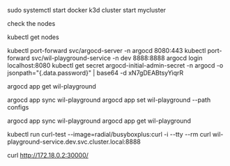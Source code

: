 sudo systemctl start docker
k3d cluster start mycluster


check the nodes

kubectl get nodes 

kubectl port-forward svc/argocd-server -n argocd 8080:443
kubectl port-forward svc/wil-playground-service -n dev 8888:8888
argocd login localhost:8080
kubectl get secret argocd-initial-admin-secret -n argocd -o jsonpath="{.data.password}" | base64 -d
xN7gDEABtsyYiqrR

argocd app get wil-playground


argocd app sync wil-playground
argocd app set wil-playground --path configs

argocd app sync wil-playground
argocd app get wil-playground


kubectl run curl-test --image=radial/busyboxplus:curl -i --tty --rm
curl wil-playground-service.dev.svc.cluster.local:8888


curl http://172.18.0.2:30000/

